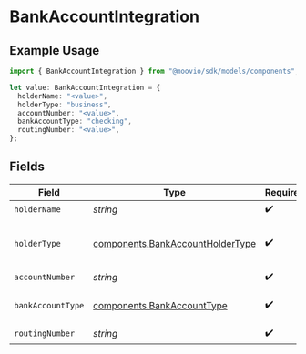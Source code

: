 # BankAccountIntegration

## Example Usage

```typescript
import { BankAccountIntegration } from "@moovio/sdk/models/components";

let value: BankAccountIntegration = {
  holderName: "<value>",
  holderType: "business",
  accountNumber: "<value>",
  bankAccountType: "checking",
  routingNumber: "<value>",
};
```

## Fields

| Field                                                                                | Type                                                                                 | Required                                                                             | Description                                                                          |
| ------------------------------------------------------------------------------------ | ------------------------------------------------------------------------------------ | ------------------------------------------------------------------------------------ | ------------------------------------------------------------------------------------ |
| `holderName`                                                                         | *string*                                                                             | :heavy_check_mark:                                                                   | N/A                                                                                  |
| `holderType`                                                                         | [components.BankAccountHolderType](../../models/components/bankaccountholdertype.md) | :heavy_check_mark:                                                                   | The type of holder on a funding source.                                              |
| `accountNumber`                                                                      | *string*                                                                             | :heavy_check_mark:                                                                   | N/A                                                                                  |
| `bankAccountType`                                                                    | [components.BankAccountType](../../models/components/bankaccounttype.md)             | :heavy_check_mark:                                                                   | The bank account type.                                                               |
| `routingNumber`                                                                      | *string*                                                                             | :heavy_check_mark:                                                                   | N/A                                                                                  |